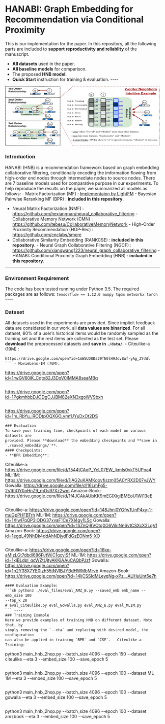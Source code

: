 # HANABI: Graph Embedding for Recommendation via Conditional Proximity
This is our implementation for the paper. In this repository, all the following 
parts are included to **support reproductivity and reliablity** of the 
manuscript.
  - **All datasets** used in the paper.
  - **All baseline models** for comparison.
  - The proposed **HNB model**.
  - **Quick Start** instruction for training & evaluation. ----


<img src="https://github.com/ArgentLo/HNB_Graph_Rec/blob/main/structure.png" width="720" height="192.6">


### Introduction
HANABI (HNB) is a recommendation framework based on graph embedding 
collaborative filtering, conditionally encoding the imformation flowing from 
high-order end nodes through intermediate nodes to source nodes. There are 7 
baseline models used for comparative purpose in our experiments. To help 
reproduce the results on the paper, we summarized all models as follows: - 
Matrix Factorization (MF) : [Implementaion by 
LightFM](https://github.com/lyst/lightfm) - Bayesian Pairwise Reranking MF (BPR) 
: **included in this repository**.
- Neural Matrix Factorization (NMF) : 
https://github.com/hexiangnan/neural_collaborative_filtering - Collaborative 
Memory Network (CMN) : https://github.com/tebesu/CollaborativeMemoryNetwork - 
High-Order Proximity Recommendation (HOP-Rec) : https://github.com/cnclabs/smore 
- Collaborative Similarity Embedding (RANKCSE) : **included in this 
repository**. - Neural Graph Collaborative Filtering (NGCF) : 
https://github.com/xiangwang1223/neural_graph_collaborative_filtering - HANABI: 
Conditional Proximity Graph Embedding (HNB) : **included in this repository**. 
----
### Environment Requirement
The code has been tested running under Python 3.5. The required packages are as 
follows: ``` tensorflow == 1.12.0 numpy tqdm networkx torch ``` ----
### Dataset
All datasets used in the experiments are provided. Since implicit feedback data 
are considered in our work, all **data values are binarized**. For all dataset, 
80% of a user’s historical items would be randomly sampled as the training set 
and the rest items are collected as the test set. Please **download** the 
preprocessed datasets and **save in `./data/`**. - Citeulike-a (19M) :
  ```
  https://drive.google.com/open?id=1mW5UD8Ds29fN0lH9JcvBuf-yAg_ZYdWl
  ``` - MovieLens-1M (76M):
  ```
  https://drive.google.com/open?id=1rwGV60iK_Cqtx82J3DoV0IMMA8seaMBq
  ``` - Gowalla (96M):
  ```
  https://drive.google.com/open?id=1PgkmhbbDJODgCJJBM82eXN3xgoWV9bxh
  ``` - Amazon-Book (277M):
  ```
  https://drive.google.com/open?id=1m_RbYu_iRODtpOQXGO_ymfUYuDxOt2DS
  ``` ----
### Evaluation
To save your training time, checkpoints of each model on various datasets are 
provided. Please **download** the embedding checkpoints and **save in 
`./saved_embeddings/`**.
#### Checkpoints:
- **BPR Embedding**:
  ```
  Citeulike-a:
  https://drive.google.com/file/d/1544tCAqP_YcL07EW_lkmls0vkT5UPoa4
  ML-1M:
  https://drive.google.com/file/d/1jAG2uKAMKoovfiszm05A0YRX2D07vJWY
  Gowalla:
  https://drive.google.com/file/d/16LmFg5-2s1ttiOY0oHnZ9_mOs97Xz2wm
  Amazon-Book:
  https://drive.google.com/file/d/1f4JCAkAUbKK9mEGIXiglBMEoU1Wi13eE
  ``` - **CSE Embedding**:
  ```
  Citeulike-a:
  https://drive.google.com/open?id=148Jhnl0YGfw1UnP4xy-1-muGpPHFBTrh
  ML-1M:
  https://drive.google.com/open?id=1XlwI7qQP2iODG37xvaF1Ce7Xl4gv1LSc
  Gowalla:
  https://drive.google.com/open?id=1SZnQj8VOtg0O6VikINn6vtCSXcX2LgVf
  Amazon-Book:
  https://drive.google.com/open?id=1egqL49NhDk4ddAhNDjydFdGzEONm5-XO
  ``` - **HNB Embedding**:
  ```
  Citeulike-a:
  https://drive.google.com/open?id=16ke-aMlzLGt7dbdl686PJtWjC1gcviSf
  ML-1M:
  https://drive.google.com/open?id=1xjBLdpI_qcWZtUjtyAKKjAAuCAQbPJzf
  Gowalla:
  https://drive.google.com/open?id=1p2Y38X7YE0izh55tNVlBJYBdHWMbMrvb
  Amazon-Book:
  https://drive.google.com/open?id=14ljCSSIdMLeyqNg-xPz__AUHuUnt5e7h
  ```
#### Evaluation Example:
```sh python3 ./eval_files/eval_AMZ_B.py --saved_emb emb_name --emb_size 100 
--top_k 20
# eval_Citeulike.py eval_Gowalla.py eval_AMZ_B.py eval_ML1M.py
``` ----
### Training Example
Here we provide examples of training HNB on different dataset. Note that, by 
simply removing the `--eta` and replacing with desired model, the configuration 
can also be applied in training `BPR` and `CSE`. - Citeulike-a Training:
  ```
  python3 main_hnb_2hop.py --batch_size 4096 --epoch 150 --dataset citeulike 
--eta 3 --embed_size 100 --save_epoch 5
  ``` - MovieLens-1M Training:
  ```
  python3 main_hnb_2hop.py --batch_size 4096 --epoch 100 --dataset ML-1M --eta 3 
--embed_size 100 --save_epoch 5
  ``` - Gowalla Training:
  ```
  python3 main_hnb_2hop.py --batch_size 4096 --epoch 100 --dataset gowalla --eta 
3 --embed_size 100 --save_epoch 5
  ``` - Amazon-Book Training:
  ```
  python3 main_hnb_2hop.py --batch_size 4096 --epoch 100 --dataset amzbook --eta 
3 --embed_size 100 --save_epoch 5
  ```
